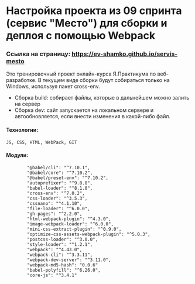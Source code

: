 Настройка проекта из 09 спринта (сервис "Место") для сборки и деплоя с помощью Webpack
=====

### Ссылка на страницу: https://ev-shamko.github.io/servis-mesto

Это тренировочный проект онлайн-курса Я.Практикума по веб-разработке. 
В текущем виде сборки будут собираться только на Windows, используя пакет cross-env.

* Сборка build: собирает файлы, которые в дальнейшем можно залить на сервер
* Сборка dev: сайт запускается на локальном сервере и автообновляется, если внести изменения в какой-либо файл.

#### Технологии:
```
JS, CSS, HTML, WebPack, GIT
```

#### Модули:
```
        "@babel/cli": "^7.10.1",
        "@babel/core": "^7.10.2",
        "@babel/preset-env": "^7.10.2",
        "autoprefixer": "^9.8.0",
        "babel-loader": "^8.1.0",
        "cross-env": "^7.0.2",
        "css-loader": "^3.5.3",
        "cssnano": "^4.1.10",
        "file-loader": "^6.0.0",
        "gh-pages": "^2.2.0",
        "html-webpack-plugin": "^4.3.0",
        "image-webpack-loader": "^6.0.0",
        "mini-css-extract-plugin": "^0.9.0",
        "optimize-css-assets-webpack-plugin": "^5.0.3",
        "postcss-loader": "^3.0.0",
        "style-loader": "^1.2.1",
        "webpack": "^4.43.0",
        "webpack-cli": "^3.3.11",
        "webpack-dev-server": "^3.11.0",
        "webpack-md5-hash": "0.0.6"
        "babel-polyfill": "^6.26.0",
        "core-js": "^3.4.1"
```